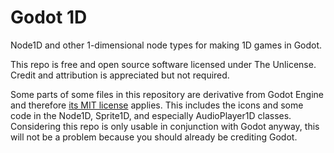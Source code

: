 # Godot 1D

Node1D and other 1-dimensional node types for making 1D games in Godot.

This repo is free and open source software licensed under The Unlicense.
Credit and attribution is appreciated but not required.

Some parts of some files in this repository are derivative from Godot Engine
and therefore [its MIT license](https://godotengine.org/license) applies.
This includes the icons and some code in the Node1D, Sprite1D,
and especially AudioPlayer1D classes.
Considering this repo is only usable in conjunction with Godot anyway,
this will not be a problem because you should already be crediting Godot.
